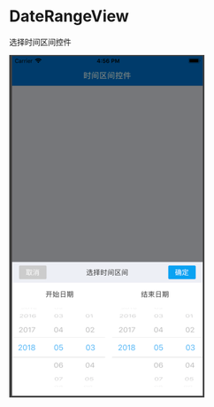 # DateRangeView
选择时间区间控件


![image](https://github.com/justqi/DateRangeView/blob/master/DateRangeDemo/DateRangeDemo/demo.png)
